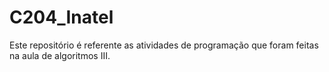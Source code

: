 # C204_Inatel
Este repositório é referente as atividades de programação que foram feitas na aula de algoritmos III.
